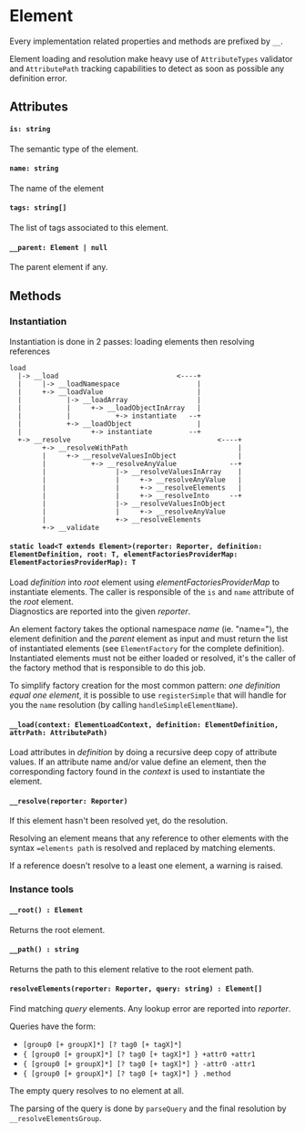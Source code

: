 Element
=======

Every implementation related properties and methods are prefixed by `__`.

Element loading and resolution make heavy use of `AttributeTypes` validator and `AttributePath` tracking capabilities to detect as soon as possible any definition error.

## Attributes

#### `is: string`
The semantic type of the element.

#### `name: string`
The name of the element

#### `tags: string[]`
The list of tags associated to this element.

#### `__parent: Element | null`
The parent element if any.


## Methods

### Instantiation

Instantiation is done in 2 passes: loading elements then resolving references

```
load 
  |-> __load                             <----+
  |     |-> __loadNamespace                   |
  |     +-> __loadValue                       |
  |           |-> __loadArray                 |
  |           |     +-> __loadObjectInArray   |
  |           |           +-> instantiate   --+
  |           +-> __loadObject                |
  |                 +-> instantiate         --+
  +-> __resolve                                    <----+
        +-> __resolveWithPath                           |
        |     +-> __resolveValuesInObject               |
        |           +-> __resolveAnyValue             --+
        |                 |-> __resolveValuesInArray    |
        |                 |     +-> __resolveAnyValue   |
        |                 |     +-> __resolveElements   |
        |                 |     +-> __resolveInto     --+
        |                 |-> __resolveValuesInObject
        |                 |     +-> __resolveAnyValue
        |                 +-> __resolveElements
        +-> __validate
```

#### `static load<T extends Element>(reporter: Reporter, definition: ElementDefinition, root: T, elementFactoriesProviderMap: ElementFactoriesProviderMap): T`

Load _definition_ into _root_ element using _elementFactoriesProviderMap_ to instantiate elements.
The caller is responsible of the `is` and `name` attribute of the _root_ element.  
Diagnostics are reported into the given _reporter_.  

An element factory takes the optional namespace _name_ (ie. "name="), the element definition and the _parent_ element as input and must return the list of instantiated elements (see `ElementFactory` for the complete definition). Instantiated elements must not be either loaded or resolved, it's the caller of the factory method that is responsible to do this job.

To simplify factory creation for the most common pattern: _one definition equal one element_, it is possible to use `registerSimple` that will handle for you the `name` resolution (by calling `handleSimpleElementName`).


#### `__load(context: ElementLoadContext, definition: ElementDefinition, attrPath: AttributePath)`

Load attributes in _definition_ by doing a recursive deep copy of attribute values.
If an attribute name and/or value define an element, then the corresponding factory found in the _context_ is used to instantiate the element.


#### `__resolve(reporter: Reporter)`

If this element hasn't been resolved yet, do the resolution.

Resolving an element means that any reference to other elements with the syntax `=elements path` is resolved and replaced by matching elements.

If a reference doesn't resolve to a least one element, a warning is raised.

### Instance tools

#### `__root() : Element`

Returns the root element.

#### `__path() : string`

Returns the path to this element relative to the root element path.

#### `resolveElements(reporter: Reporter, query: string) : Element[]`

Find matching _query_ elements. Any lookup error are reported into _reporter_.

Queries have the form: 

  - `[group0 [+ groupX]*] [? tag0 [+ tagX]*]`
  - `{ [group0 [+ groupX]*] [? tag0 [+ tagX]*] } +attr0 +attr1`
  - `{ [group0 [+ groupX]*] [? tag0 [+ tagX]*] } -attr0 -attr1`
  - `{ [group0 [+ groupX]*] [? tag0 [+ tagX]*] } .method`

The empty query resolves to no element at all.

The parsing of the query is done by `parseQuery` and the final resolution by `__resolveElementsGroup`.

